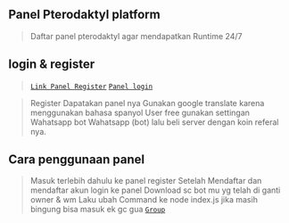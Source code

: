 ## Panel Pterodaktyl platform

> Daftar panel pterodaktyl agar mendapatkan Runtime 24/7
## login & register 
> [`Link Panel Register`](https://dash.boxmineworld.com/register?ref=79dl1Bqa)
> [`Panel login`](https://panel.boxmineworld.com)

> Register Dapatakan panel nya
> Gunakan google translate karena menggunakan bahasa spanyol 
> User free gunakan settingan Wahatsapp bot 
Wahatsapp (bot)
> lalu beli server dengan koin referal nya.

## Cara penggunaan panel
> Masuk terlebih dahulu ke panel register
> Setelah Mendaftar dan mendaftar akun login ke panel
> Download sc bot mu yg telah di ganti owner & wm
> Laku ubah Command ke node index.js
> jika masih bingung bisa masuk ek gc gua
> [`Group`](https://chat.whatsapp.com/JEDQfzMGZan4HA98wtxsNL)
